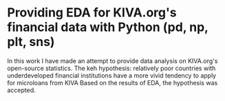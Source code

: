 # Providing EDA for KIVA.org's financial data with Python (pd, np, plt, sns)
In this work I have made an attempt to provide data analysis on KIVA.org's open-source statistics. 
The keh hypothesis: relatively poor countries with underdeveloped financial institutions have a more vivid tendency to apply for microloans from KIVA
Based on the results of EDA, the hypothesis was accepted.
